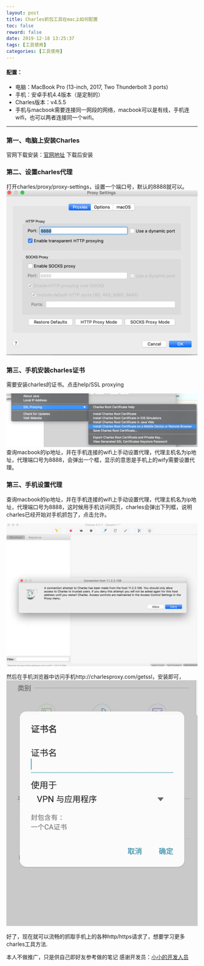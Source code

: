 ```yaml
---
layout: post
title: Charles抓包工具在mac上如何配置
toc: false
reward: false
date: 2019-12-18 13:25:37
tags: [工具使用]
categories: [工具使用]
---
```

#### 配置：
* 电脑：MacBook Pro (13-inch, 2017, Two Thunderbolt 3 ports)
* 手机：安卓手机4.4版本（是定制的）
* Charles版本：v4.5.5
* 手机与macbook需要连接同一网段的网络，macbook可以是有线，手机连wifi，也可以两者连接同一个wifi。

***
### 第一、电脑上安装Charles
官网下载安装：[官网地址](https://www.charlesproxy.com/download/)
下载后安装
### 第二、设置charles代理
打开charles/proxy/proxy-settings，设置一个端口号，默认的8888就可以。
![](../img/accxv-s218u.jpg)

### 第三、手机安装charles证书
需要安装charles的证书。点击help/SSL proxying

![](../img/aa1g5-ewu90.jpg)
查询macbook的ip地址，并在手机连接的wifi上手动设置代理，代理主机名为ip地址，代理端口号为8888，会弹出一个框，显示的意思是手机上的wify需要设置代理。

### 第三、手机设置代理

查询macbook的ip地址，并在手机连接的wifi上手动设置代理，代理主机名为ip地址，代理端口号为8888，这时候用手机访问网页，charles会弹出下列框，说明charles已经开始对手机抓包了，点击允许。

![](../img/a1evd-z9c3a.jpg)

然后在手机浏览器中访问手机http://charlesproxy.com/getssl，安装即可，
![](../img/a921v-hyhye.jpg)


好了，现在就可以流畅的抓取手机上的各种http/https请求了，想要学习更多charles工具方法.


本人不做推广，只是供自己即好友参考做的笔记
感谢开发员：[小小的开发人员](https://www.jianshu.com/p/50f844c9beaf)